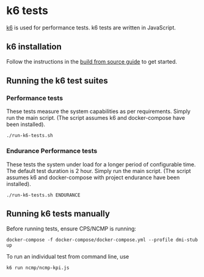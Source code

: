 # k6 tests

[k6](https://k6.io/) is used for performance tests.
k6 tests are written in JavaScript.

## k6 installation
Follow the instructions in the [build from source guide](https://github.com/mostafa/xk6-kafka) to get started.

## Running the k6 test suites

### Performance tests
These tests measure the system capabilities as per requirements.
Simply run the main script. (The script assumes k6 and docker-compose have been installed).
```shell
./run-k6-tests.sh
```

### Endurance Performance tests
These tests the system under load for a longer period of configurable time. The default test duration is 2 hour.
Simply run the main script. (The script assumes k6 and docker-compose with project endurance  have been installed).
```shell
./run-k6-tests.sh ENDURANCE
```

## Running k6 tests manually
Before running tests, ensure CPS/NCMP is running:
```shell
docker-compose -f docker-compose/docker-compose.yml --profile dmi-stub up
```

To run an individual test from command line, use
```shell
k6 run ncmp/ncmp-kpi.js
```

